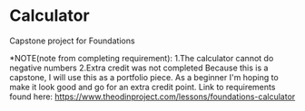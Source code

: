 # Calculator
Capstone project for Foundations 

*NOTE(note from completing requirement):
1.The calculator cannot do negative numbers
2.Extra credit was not completed
Because this is a capstone, I will use this as a portfolio piece. As a beginner I'm hoping to make it look good and go for an extra credit point. Link to requirements
found here: https://www.theodinproject.com/lessons/foundations-calculator